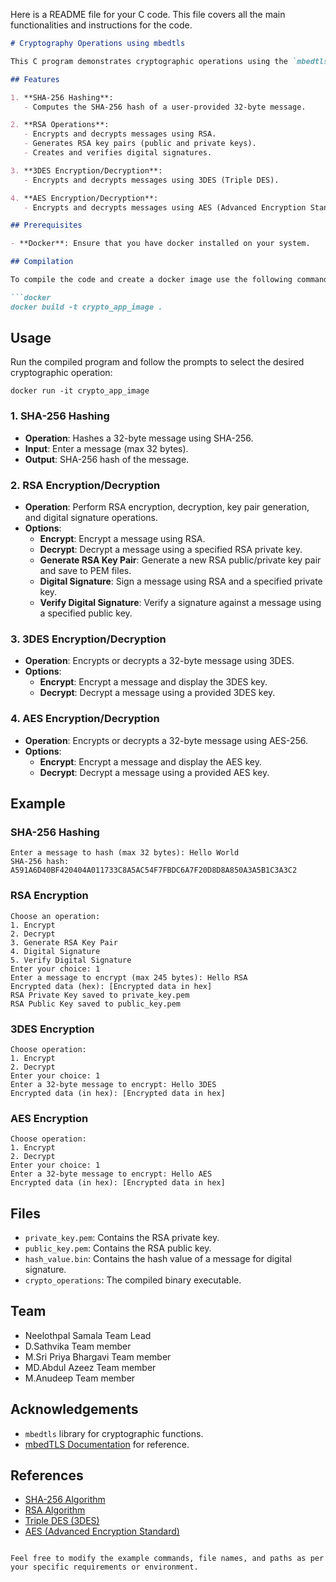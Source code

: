 Here is a README file for your C code. This file covers all the main functionalities and instructions for the code.

```markdown
# Cryptography Operations using mbedtls

This C program demonstrates cryptographic operations using the `mbedtls` library, including SHA-256 hashing, RSA encryption/decryption, 3DES encryption/decryption, and AES encryption/decryption. 

## Features

1. **SHA-256 Hashing**:
   - Computes the SHA-256 hash of a user-provided 32-byte message.

2. **RSA Operations**:
   - Encrypts and decrypts messages using RSA.
   - Generates RSA key pairs (public and private keys).
   - Creates and verifies digital signatures.

3. **3DES Encryption/Decryption**:
   - Encrypts and decrypts messages using 3DES (Triple DES).

4. **AES Encryption/Decryption**:
   - Encrypts and decrypts messages using AES (Advanced Encryption Standard).

## Prerequisites

- **Docker**: Ensure that you have docker installed on your system.

## Compilation

To compile the code and create a docker image use the following command:

```docker
docker build -t crypto_app_image .
```

## Usage

Run the compiled program and follow the prompts to select the desired cryptographic operation:

```docker
docker run -it crypto_app_image
```

### 1. SHA-256 Hashing

- **Operation**: Hashes a 32-byte message using SHA-256.
- **Input**: Enter a message (max 32 bytes).
- **Output**: SHA-256 hash of the message.

### 2. RSA Encryption/Decryption

- **Operation**: Perform RSA encryption, decryption, key pair generation, and digital signature operations.
- **Options**:
  - **Encrypt**: Encrypt a message using RSA.
  - **Decrypt**: Decrypt a message using a specified RSA private key.
  - **Generate RSA Key Pair**: Generate a new RSA public/private key pair and save to PEM files.
  - **Digital Signature**: Sign a message using RSA and a specified private key.
  - **Verify Digital Signature**: Verify a signature against a message using a specified public key.

### 3. 3DES Encryption/Decryption

- **Operation**: Encrypts or decrypts a 32-byte message using 3DES.
- **Options**:
  - **Encrypt**: Encrypt a message and display the 3DES key.
  - **Decrypt**: Decrypt a message using a provided 3DES key.

### 4. AES Encryption/Decryption

- **Operation**: Encrypts or decrypts a 32-byte message using AES-256.
- **Options**:
  - **Encrypt**: Encrypt a message and display the AES key.
  - **Decrypt**: Decrypt a message using a provided AES key.

## Example

### SHA-256 Hashing

```
Enter a message to hash (max 32 bytes): Hello World
SHA-256 hash:
A591A6D40BF420404A011733C8A5AC54F7FBDC6A7F20D8D8A850A3A5B1C3A3C2
```

### RSA Encryption

```
Choose an operation:
1. Encrypt
2. Decrypt
3. Generate RSA Key Pair
4. Digital Signature
5. Verify Digital Signature
Enter your choice: 1
Enter a message to encrypt (max 245 bytes): Hello RSA
Encrypted data (hex): [Encrypted data in hex]
RSA Private Key saved to private_key.pem
RSA Public Key saved to public_key.pem
```

### 3DES Encryption

```
Choose operation:
1. Encrypt
2. Decrypt
Enter your choice: 1
Enter a 32-byte message to encrypt: Hello 3DES
Encrypted data (in hex): [Encrypted data in hex]
```

### AES Encryption

```
Choose operation:
1. Encrypt
2. Decrypt
Enter your choice: 1
Enter a 32-byte message to encrypt: Hello AES
Encrypted data (in hex): [Encrypted data in hex]
```

## Files

- `private_key.pem`: Contains the RSA private key.
- `public_key.pem`: Contains the RSA public key.
- `hash_value.bin`: Contains the hash value of a message for digital signature.
- `crypto_operations`: The compiled binary executable.

## Team
 - Neelothpal Samala Team Lead
- D.Sathvika Team member  
- M.Sri Priya Bhargavi Team member  
- MD.Abdul Azeez  Team member
- M.Anudeep	 Team member    

## Acknowledgements

- `mbedtls` library for cryptographic functions.
- [mbedTLS Documentation](https://mbed.org/projects/mbed-os-lib-mbedtls/) for reference.

## References

- [SHA-256 Algorithm](https://en.wikipedia.org/wiki/SHA-2)
- [RSA Algorithm](https://en.wikipedia.org/wiki/RSA_(cryptosystem))
- [Triple DES (3DES)](https://en.wikipedia.org/wiki/Triple_DES)
- [AES (Advanced Encryption Standard)](https://en.wikipedia.org/wiki/Advanced_Encryption_Standard)
```

Feel free to modify the example commands, file names, and paths as per your specific requirements or environment.
